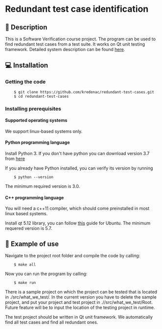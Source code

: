 # Redundant test case identification

## :page_facing_up: Description
This is a Software Verification course project. The program can be used to find redundant test cases from a test suite. It works on Qt unit testing framework. Detailed system description can be found [here](https://github.com/kredenac/redundant-test-cases/blob/ecd97585c9b7844dbe03e275c69878c175f152a7/SystemDescription.txt).

## :computer: Installation

### Getting the code
```
    $ git clone https://github.com/kredenac/redundant-test-cases.git
    $ cd redundant-test-cases
```
### Installing prerequisites

#### Supported operating systems

We support linux-based systems only.

#### Python programming language
Install Python 3. If you don't have python you can download version 3.7 from [here](https://www.python.org/downloads/release/python-372/)

If you already have Python installed, you can verify its version by running 
```
    $ python --version
```
The minimum required version is 3.0.

#### C++ programming language

You will need a c++11 compiler, which should come preinstalled in most linux based systems. 

Install qt 5.12 library, you can follow [this](https://wiki.qt.io/Install_Qt_5_on_Ubuntu) guide for Ubuntu. The minimum requered version is 5.7.

## :wrench: Example of use

Navigate to the project root folder and compile the code by calling:
```
    $ make all
```

Now you can run the program by calling:
```
    $ make run
```

There is a sample project on which the project can be tested that is located in ./src/what_we_test/. In the current version you have to delete the sample project, and put your project and test project in .//src/what_we_test/Root. Future feature will be to input the location of the testing project in runtime. 

The test project should be written in Qt unit framework. We automatically find all test cases and find all redundant ones.


